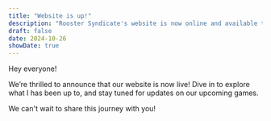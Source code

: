 ```yaml
---
title: "Website is up!"
description: "Rooster Syndicate's website is now online and available to all users!"
draft: false
date: 2024-10-26
showDate: true
---
```


Hey everyone!

We’re thrilled to announce that our website is now live! Dive in to explore what I has been up to, and stay tuned for updates on our upcoming games.

We can't wait to share this journey with you!
